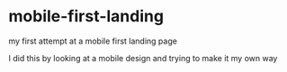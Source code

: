 # mobile-first-landing
my first attempt at a mobile first landing page

I did this by looking at a mobile design and trying to make it my own way
